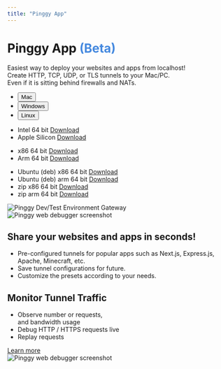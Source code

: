 ```yaml
---
title: "Pinggy App"
---
```


<div class="container">
  <div class="row justify-content-evenly">
    <div class="col-lg-5">
      <div class="text-left mb-5 mt-2">
        <h1 class="display-5 fw-bolder biggestheader d-inline">
          Pinggy App <span style="color: #4589df">(Beta)</span>
        </h1>
        <span class="mb-2 mt-4 fs-3 d-block"
          >Easiest way to deploy your websites and apps from localhost!</span
        >
        <div class="mt-4" id="lead2">
          Create HTTP, TCP, UDP, or TLS tunnels to your Mac/PC.<br />Even if it
          is sitting behind firewalls and NATs.
        </div>
      </div>
      <div class="download border rounded">
        <ul class="nav nav-tabs nav-fill" id="myTab" role="tablist">
          <li class="nav-item" role="presentation">
            <button
              class="nav-link active"
              id="mac-tab"
              data-bs-toggle="tab"
              data-bs-target="#tab-mac"
              type="button"
              role="tab"
              aria-selected="true"
            >
              Mac
            </button>
          </li>
          <li class="nav-item" role="presentation">
            <button
              class="nav-link"
              id="windows-tab"
              data-bs-toggle="tab"
              data-bs-target="#tab-windows"
              type="button"
              role="tab"
              aria-selected="false"
            >
              Windows
            </button>
          </li>
          <li class="nav-item" role="presentation">
            <button
              class="nav-link"
              id="linux-tab"
              data-bs-toggle="tab"
              data-bs-target="#tab-linux"
              type="button"
              role="tab"
              aria-selected="false"
            >
              Linux
            </button>
          </li>
        </ul>
        <div class="tab-content" id="nav-tabContent">
          <div class="tab-pane fade show active" id="tab-mac" role="tabpanel" aria-labelledby="tab-mac-tab">
            <ul class="list-group">
              <li class="list-group-item">
                <div class="d-flex justify-content-between align-items-center">
                  <span>Intel 64 bit</span>
                  <a href="https://s3.ap-south-1.amazonaws.com/public.pinggy.binaries/app/v1.0.1/mac/amd64/Pinggy-1.0.1-x64.dmg" target="_blank" class="btn btn-primary btn-pinggy-blue">Download</a>
                </div>
              </li>
              <li class="list-group-item">
                <div class="d-flex justify-content-between align-items-center">
                  <span>Apple Silicon</span>
                  <a href="https://s3.ap-south-1.amazonaws.com/public.pinggy.binaries/app/v1.0.1/mac/arm64/Pinggy-1.0.1-arm64.dmg" target="_blank" class="btn btn-primary btn-pinggy-blue">Download</a>
                </div>
              </li>
            </ul>
          </div>
          <div class="tab-pane fade" id="tab-windows" role="tabpanel" aria-labelledby="tab-windows-tab">
          <ul class="list-group">
              <li class="list-group-item">
                <div class="d-flex justify-content-between align-items-center">
                  <span>x86 64 bit</span>
                  <a href="https://s3.ap-south-1.amazonaws.com/public.pinggy.binaries/app/v1.0.1/windows/amd64/Pinggy-1.0.1-x64-Setup.exe" target="_blank" class="btn btn-primary btn-pinggy-blue">Download</a>
                </div>
              </li>
              <li class="list-group-item">
                <div class="d-flex justify-content-between align-items-center">
                  <span>Arm 64 bit</span>
                  <a href="https://s3.ap-south-1.amazonaws.com/public.pinggy.binaries/app/v1.0.1/windows/arm64/Pinggy-1.0.1-arm64-Setup.exe" target="_blank" class="btn btn-primary btn-pinggy-blue">Download</a>
                </div>
              </li>
            </ul>
          </div>
          <div class="tab-pane fade" id="tab-linux" role="tabpanel" aria-labelledby="tab-linux-tab">
          <ul class="list-group">
            <li class="list-group-item">
              <div class="d-flex justify-content-between align-items-center">
                <span>Ubuntu (deb) x86 64 bit</span>
                <a href="https://s3.ap-south-1.amazonaws.com/public.pinggy.binaries/app/v1.0.1/linux/deb/amd64/pinggy-app_1.0.1_amd64.deb" target="_blank" class="btn btn-primary btn-pinggy-blue">Download</a>
              </div>
            </li>
            <li class="list-group-item">
              <div class="d-flex justify-content-between align-items-center">
                <span>Ubuntu (deb) arm 64 bit</span>
                <a href="https://s3.ap-south-1.amazonaws.com/public.pinggy.binaries/app/v1.0.1/linux/deb/arm64/pinggy-app_1.0.1_arm64.deb" target="_blank" class="btn btn-primary btn-pinggy-blue">Download</a>
              </div>
            </li>
            <li class="list-group-item">
              <div class="d-flex justify-content-between align-items-center">
                <span>zip x86 64 bit</span>
                <a href="https://s3.ap-south-1.amazonaws.com/public.pinggy.binaries/app/v1.0.1/linux/zip/amd64/Pinggy-linux-x64-1.0.1.zip" target="_blank" class="btn btn-primary btn-pinggy-blue">Download</a>
              </div>
            </li>
            <li class="list-group-item">
              <div class="d-flex justify-content-between align-items-center">
                <span>zip arm 64 bit</span>
                <a href="https://s3.ap-south-1.amazonaws.com/public.pinggy.binaries/app/v1.0.1/linux/zip/arm64/Pinggy-linux-arm64-1.0.1.zip" target="_blank" class="btn btn-primary btn-pinggy-blue">Download</a>
              </div>
            </li>
          </ul>
          </div>
        </div>
      </div>
    </div>
    <div class="col-lg-6 mt-3">
      <img
        src="/assets/app5.webp"
        class="img-fluid featureimage"
        alt="Pinggy Dev/Test Environment Gateway"
      />
    </div>
  </div>
</div>

<section class="pt-5 mt-5" id="features">
  <div class="container my-5">
    <div class="row justify-content-evenly">
      <div class="col-lg-6 mb-5 mb-lg-0">
        <img
          src="/assets/app4.webp"
          class="img-fluid"
          alt="Pinggy web debugger screenshot"
        />
      </div>
      <div class="col-lg-4 mb-5 mb-lg-0">
        <div
          class="feature bg-subtlegray border-subtlegray text-gray rounded-3 mb-3"
        >
          <i class="bi bi-collection"></i>
        </div>
        <h2 class="h3 fw-bolder">Share your websites and apps in seconds!</h2>
        <ul class="list-unstyled text-muted">
          <li class="my-3">
            <i class="bi bi-check2-circle me-2"></i>Pre-configured tunnels for
            popular apps such as Next.js, Express.js, Apache, Minecraft, etc.
          </li>
          <li class="my-3">
            <i class="bi bi-check2-circle me-2"></i> Save tunnel configurations
            for future.
          </li>
          <li class="my-3">
            <i class="bi bi-check2-circle me-2"></i> Customize the presets
            according to your needs.
          </li>
        </ul>
      </div>
    </div>
  </div>
</section>

<section class="pt-5 mt-5" id="features">
  <div class="container my-5">
    <div class="row justify-content-evenly">
      <div class="col-lg-4 mb-5 mb-lg-0">
        <div
          class="feature bg-subtlegray border-subtlegray text-gray rounded-3 mb-3"
        >
          <i class="bi bi-terminal"></i>
        </div>
        <h2 class="h3 fw-bolder">Monitor Tunnel Traffic</h2>
        <ul class="list-unstyled text-muted">
          <li class="my-3">
            <i class="bi bi-check2-circle me-2"></i> Observe number or requests,
            <br />and bandwidth usage
          </li>
          <li class="my-3">
            <i class="bi bi-check2-circle me-2"></i> Debug HTTP / HTTPS requests
            live
          </li>
          <li class="my-3">
            <i class="bi bi-check2-circle me-2"></i> Replay requests
          </li>
        </ul>
        <a class="text-decoration-none pinggy-link" href="/docs/http_tunnels/">
          Learn more
          <i class="bi bi-arrow-up-right-square"></i>
        </a>
      </div>
      <div class="col-lg-6 mb-5 mb-lg-0">
        <img
          src="/assets/app3.webp"
          class="img-fluid"
          alt="Pinggy web debugger screenshot"
        />
      </div>
    </div>
  </div>
</section>
